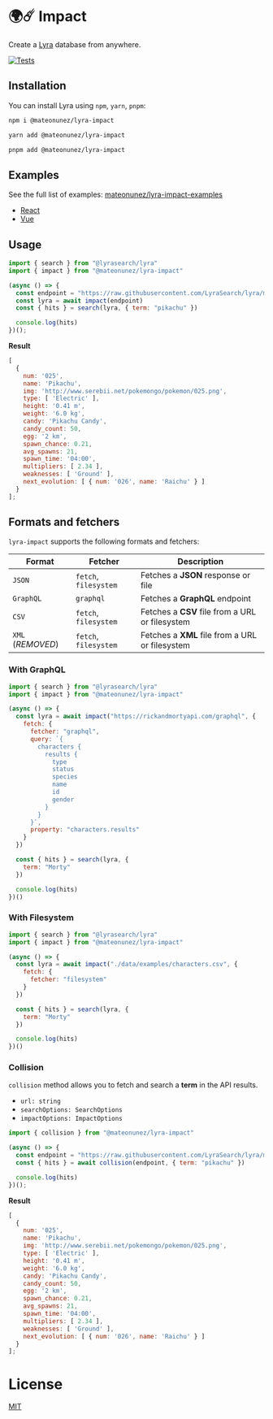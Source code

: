 # 🌍☄️️ Impact 

Create a [Lyra](https://github.com/nearform/lyra) database from anywhere.

[![Tests](https://github.com/mateonunez/lyra-impact/actions/workflows/ci.yml/badge.svg?branch=main)](https://github.com/mateonunez/lyra-impact/actions/workflows/ci.yml)

## Installation

You can install Lyra using `npm`, `yarn`, `pnpm`:

```sh
npm i @mateonunez/lyra-impact
```
```sh
yarn add @mateonunez/lyra-impact
```
```sh
pnpm add @mateonunez/lyra-impact
```

## Examples

See the full list of examples: [mateonunez/lyra-impact-examples](https://github.com/mateonunez/lyra-impact-examples)

- [React](https://lyra-impact-examples-with-react.vercel.app/)
- [Vue](https://lyra-impact-examples-with-vue.vercel.app/)

## Usage

```js
import { search } from "@lyrasearch/lyra"
import { impact } from "@mateonunez/lyra-impact"

(async () => {
  const endpoint = "https://raw.githubusercontent.com/LyraSearch/lyra/main/examples/with-vue/public/pokedex.json"
  const lyra = await impact(endpoint)
  const { hits } = search(lyra, { term: "pikachu" })

  console.log(hits)
})();
```

**Result**
```js
[
  {
    num: '025',
    name: 'Pikachu',
    img: 'http://www.serebii.net/pokemongo/pokemon/025.png',
    type: [ 'Electric' ],
    height: '0.41 m',
    weight: '6.0 kg',
    candy: 'Pikachu Candy',
    candy_count: 50,
    egg: '2 km',
    spawn_chance: 0.21,
    avg_spawns: 21,
    spawn_time: '04:00',
    multipliers: [ 2.34 ],
    weaknesses: [ 'Ground' ],
    next_evolution: [ { num: '026', name: 'Raichu' } ]
  }
];
```

## Formats and fetchers

`lyra-impact` supports the following formats and fetchers:

| Format            | Fetcher               | Description                                     |
| ----------------- | --------------------- | ----------------------------------------------- |
| `JSON`            | `fetch`, `filesystem` | Fetches a **JSON** response or file             |
| `GraphQL`         | `graphql`             | Fetches a **GraphQL** endpoint                  |
| `CSV`             | `fetch`, `filesystem` | Fetches a **CSV** file from a URL or filesystem |
| `XML` (_REMOVED_) | `fetch`, `filesystem` | Fetches a **XML** file from a URL or filesystem |

### With GraphQL

```js
import { search } from "@lyrasearch/lyra"
import { impact } from "@mateonunez/lyra-impact"

(async () => {
  const lyra = await impact("https://rickandmortyapi.com/graphql", {
    fetch: {
      fetcher: "graphql",
      query: `{
        characters {
          results {
            type
            status
            species
            name
            id
            gender
          }
        }
      }`,
      property: "characters.results"
    }
  })

  const { hits } = search(lyra, {
    term: "Morty"
  })

  console.log(hits)
})()
```

### With Filesystem

```js
import { search } from "@lyrasearch/lyra"
import { impact } from "@mateonunez/lyra-impact"

(async () => {
  const lyra = await impact("./data/examples/characters.csv", {
    fetch: {
      fetcher: "filesystem"
    }
  })

  const { hits } = search(lyra, {
    term: "Morty"
  })

  console.log(hits)
})()
```

### Collision

`collision` method allows you to fetch and search a **term** in the API results.

- `url: string`
- `searchOptions: SearchOptions`
- `impactOptions: ImpactOptions`

```js
import { collision } from "@mateonunez/lyra-impact"

(async () => {
  const endpoint = "https://raw.githubusercontent.com/LyraSearch/lyra/main/examples/with-vue/public/pokedex.json"
  const { hits } = await collision(endpoint, { term: "pikachu" })

  console.log(hits)
})();
```

**Result**
```js
[
  {
    num: '025',
    name: 'Pikachu',
    img: 'http://www.serebii.net/pokemongo/pokemon/025.png',
    type: [ 'Electric' ],
    height: '0.41 m',
    weight: '6.0 kg',
    candy: 'Pikachu Candy',
    candy_count: 50,
    egg: '2 km',
    spawn_chance: 0.21,
    avg_spawns: 21,
    spawn_time: '04:00',
    multipliers: [ 2.34 ],
    weaknesses: [ 'Ground' ],
    next_evolution: [ { num: '026', name: 'Raichu' } ]
  }
];

```

# License

[MIT](/LICENSE)
